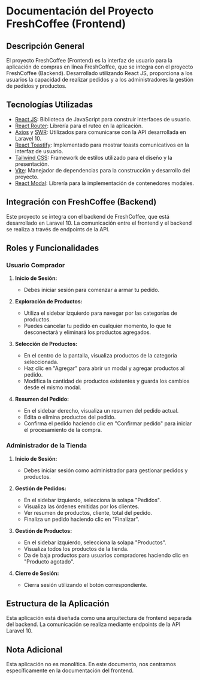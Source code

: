 # Documentación del Proyecto FreshCoffee (Frontend)

## Descripción General

El proyecto FreshCoffee (Frontend) es la interfaz de usuario para la aplicación de compras en línea FreshCoffee, que se integra con el proyecto FreshCoffee (Backend). Desarrollado utilizando React JS, proporciona a los usuarios la capacidad de realizar pedidos y a los administradores la gestión de pedidos y productos.

## Tecnologías Utilizadas

- [React JS](https://reactjs.org/): Biblioteca de JavaScript para construir interfaces de usuario.
- [React Router](https://reactrouter.com/): Librería para el ruteo en la aplicación.
- [Axios](https://axios-http.com/) y [SWR](https://swr.vercel.app/): Utilizados para comunicarse con la API desarrollada en Laravel 10.
- [React Toastify](https://fkhadra.github.io/react-toastify/introduction/): Implementado para mostrar toasts comunicativos en la interfaz de usuario.
- [Tailwind CSS](https://tailwindcss.com/): Framework de estilos utilizado para el diseño y la presentación.
- [Vite](https://vitejs.dev/): Manejador de dependencias para la construcción y desarrollo del proyecto.
- [React Modal](https://reactcommunity.org/react-modal/): Librería para la implementación de contenedores modales.

## Integración con FreshCoffee (Backend)

Este proyecto se integra con el backend de FreshCoffee, que está desarrollado en Laravel 10. La comunicación entre el frontend y el backend se realiza a través de endpoints de la API.

## Roles y Funcionalidades

### Usuario Comprador

1. **Inicio de Sesión:**
   - Debes iniciar sesión para comenzar a armar tu pedido.

2. **Exploración de Productos:**
   - Utiliza el sidebar izquierdo para navegar por las categorías de productos.
   - Puedes cancelar tu pedido en cualquier momento, lo que te desconectará y eliminará los productos agregados.

3. **Selección de Productos:**
   - En el centro de la pantalla, visualiza productos de la categoría seleccionada.
   - Haz clic en "Agregar" para abrir un modal y agregar productos al pedido.
   - Modifica la cantidad de productos existentes y guarda los cambios desde el mismo modal.

4. **Resumen del Pedido:**
   - En el sidebar derecho, visualiza un resumen del pedido actual.
   - Edita o elimina productos del pedido.
   - Confirma el pedido haciendo clic en "Confirmar pedido" para iniciar el procesamiento de la compra.

### Administrador de la Tienda

1. **Inicio de Sesión:**
   - Debes iniciar sesión como administrador para gestionar pedidos y productos.

2. **Gestión de Pedidos:**
   - En el sidebar izquierdo, selecciona la solapa "Pedidos".
   - Visualiza las órdenes emitidas por los clientes.
   - Ver resumen de productos, cliente, total del pedido.
   - Finaliza un pedido haciendo clic en "Finalizar".

3. **Gestión de Productos:**
   - En el sidebar izquierdo, selecciona la solapa "Productos".
   - Visualiza todos los productos de la tienda.
   - Da de baja productos para usuarios compradores haciendo clic en "Producto agotado".

4. **Cierre de Sesión:**
   - Cierra sesión utilizando el botón correspondiente.

## Estructura de la Aplicación

Esta aplicación está diseñada como una arquitectura de frontend separada del backend. La comunicación se realiza mediante endpoints de la API Laravel 10.

## Nota Adicional

Esta aplicación no es monolítica. En este documento, nos centramos específicamente en la documentación del frontend.

